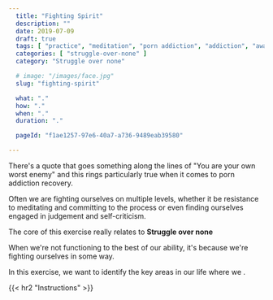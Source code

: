 ```yaml
---
  title: "Fighting Spirit"
  description: ""
  date: 2019-07-09
  draft: true
  tags: [ "practice", "meditation", "porn addiction", "addiction", "awareness", "awareness exercises", "perspective", "nofap", "neverfap", "neverfap deluxe" ]
  categories: [ "struggle-over-none" ]
  category: "Struggle over none"

  # image: "/images/face.jpg"
  slug: "fighting-spirit"

  what: "."
  how: "."
  when: "."
  duration: "."

  pageId: "f1ae1257-97e6-40a7-a736-9489eab39580"

---
```



There's a quote that goes something along the lines of "You are your own worst enemy" and this rings particularly true when it comes to porn addiction recovery.

Often we are fighting ourselves on multiple levels, whether it be resistance to meditating and committing to the process or even finding ourselves engaged in judgement and self-criticism.

The core of this exercise really relates to **Struggle over none**

When we're not functioning to the best of our ability, it's because we're fighting ourselves in some way.

In this exercise, we want to identify the key areas in our life where we .

{{< hr2 "Instructions" >}}




<!--
{{< hr2 "Additional Resources" >}}  -->

<!-- maybe link to other  -->

